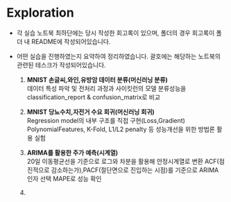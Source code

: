 # Exploration
- 각 실습 노트북 최하단에는 당시 작성한 회고록이 있으며, 폴더의 경우 회고록이 폴더 내 README에 작성되어있습니다.  

- 어떤 실습을 진행하였는지 요약하여 정리하였습니다. 괄호에는 해당하는 노트북의 관련된 테스크가 작성되어있습니다.  
    1. **MNIST 손글씨,와인,유방암 데이터 분류(머신러닝 분류)**  
        데이터 특성 파악 및 전처리 과정과 사이킷런의 모델 분류성능을 classification_report & confusion_matrix로 비교    

    2. **MNIST 당뇨수치,자전거 수요 회귀(머신러닝 회귀)**  
        Regression model의 내부 구조를 직접 구현(Loss,Gradient)
        PolynomialFeatures, K-Fold, L1/L2 penalty 등 성능개선을 위한 방법론 활용 실험   

    3. **ARIMA를 활용한 주가 예측(시계열)**  
        20일 이동평균선을 기준으로 로그와 차분을 활용해 안정시계열로 변환
        ACF(점진적으로 감소하는가),PACF(절단면으로 진입하는 시점)를 기준으로 ARIMA 인자 선택 MAPE로 성능 확인  

    4. 
        